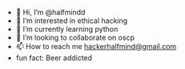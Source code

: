 - 👋 Hi, I’m @halfmindd 
- 👀 I’m interested in ethical hacking
- 🌱 I’m currently learning python
- 💞️ I’m looking to collaborate on oscp
- 📫 How to reach me hackerhalfmind@gmail.com
- fun fact: Beer addicted

<!---
halfmindd/halfmindd is a ✨ special ✨ repository because its `README.md` (this file) appears on your GitHub profile.
You can click the Preview link to take a look at your changes.
--->
